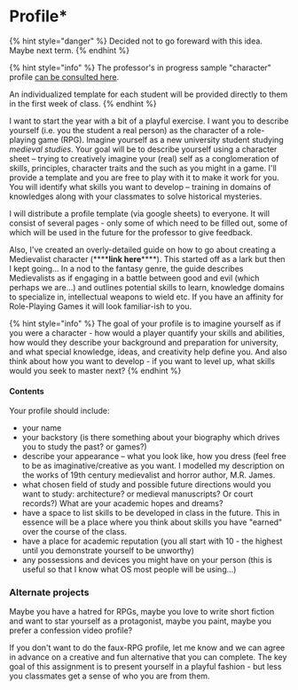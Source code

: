 # Profile\*

{% hint style="danger" %}
Decided not to go foreward with this idea. Maybe next term.&#x20;
{% endhint %}

{% hint style="info" %}
The professor's in progress sample "character" profile [can be consulted here](https://docs.google.com/spreadsheets/d/1BTav0xNTGFqYl175jV3GUcnK36Jb9HE\_xdcQqRlq\_xc/edit?usp=sharing).

An individualized template for each student will be provided directly to them in the first week of class.
{% endhint %}

I want to start the year with a bit of a playful exercise. I want you to describe yourself (i.e. you the student a real person) as the character of a role-playing game (RPG). Imagine yourself as a new university student studying _medieval studies_. Your goal will be to describe yourself using a character sheet – trying to creatively imagine your (real) self as a conglomeration of skills, principles, character traits and the such as you might in a game. I'll provide a template and you are free to play with it to make it work for you. You will identify what skills you want to  develop – training in domains of knowledges along with your classmates to solve historical mysteries.&#x20;

I will distribute a profile template (via google sheets) to everyone. It will consist of several pages - only some of which need to be filled out, some of which will be used in the future for the professor to give feedback.&#x20;

Also, I've created an overly-detailed guide on how to go about creating a Medievalist character (\*\*\*\***link here**\*\*\*\*). This started off as a lark but then I kept going... In a nod to the fantasy genre, the guide describes Medievalists as if engaging in a battle between good and evil (which perhaps we are...) and outlines potential skills to learn, knowledge domains to specialize in, intellectual weapons to wield etc. If you have an affinity for Role-Playing Games it will look familiar-ish to you.&#x20;

{% hint style="info" %}
The goal of your profile is to imagine yourself as if you were a character - how would a player quantify your skills and abilities, how would they describe your background and preparation for university, and what special knowledge, ideas, and creativity help define you. And also think about how you want to develop - if you want to level up, what skills would you seek to master next?
{% endhint %}

#### Contents

Your  profile should include:

* your name
* your backstory (is there something about your biography which drives you to study the past? or games?)
* describe your  appearance – what you look like, how you dress (feel free to be as imaginative/creative as you want. I modelled my description on the works of 19th century medievalist and horror author, M.R. James.&#x20;
* what chosen field of study and possible future directions would you want to study: architecture? or medieval manuscripts? Or court records?) What are your academic hopes and dreams?
* have a space to list skills to be developed in class in the future. This in essence will be a place where you think about skills you have "earned" over the course of the class.&#x20;
* have a place for academic reputation (you all start with 10 - the highest until you demonstrate yourself to be unworthy)
* any possessions and devices you might have on your person (this is useful so that I know what OS most people will be using...)

### Alternate projects

Maybe you have a hatred for RPGs, maybe you love to write short fiction and want to star yourself as a protagonist, maybe you paint, maybe you prefer a confession video profile?

If you don't want to do the faux-RPG profile, let me know and we can agree in advance on a creative and fun alternative that you can complete. The key goal of this assignment is to present yourself in a playful fashion - but less you classmates get a sense of who you are from them.&#x20;

